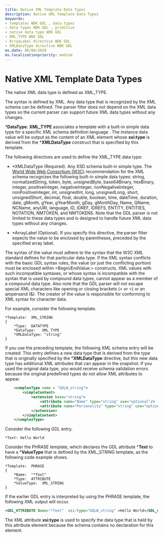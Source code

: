 ```yaml
---
title: Native XML Template Data Types
description: Native XML Template Data Types
keywords:
- templates WDK GDL , data types
- data types WDK GDL , primitive
- native data type WDK GDL
- XML_TYPE WDK GDL
- ArrayLabel directive WDK GDL
- XMLDataType directive WDK GDL
ms.date: 06/08/2020
ms.localizationpriority: medium
---
```


# Native XML Template Data Types

The native XML data type is defined as XML\_TYPE.

The syntax is defined by XML. Any data type that is recognized by the XML schema can be defined. The parser filter does not depend on the XML data types so the current parser can support future XML data types without any changes.

\***DataType**: **XML\_TYPE** associates a template with a built-in simple data type for a specific XML schema definition language . The instance data value will be output as the content of an XML element whose **xsi:type** is derived from the \***XMLDataType** construct that is specified by this template.

The following directives are used to define the XML\_TYPE data type:

- \*XMLDataType (Required). Any XSD schema built-in simple type. The [World Wide Web Consortium (W3C)](https://www.w3.org/XML/Schema#dev) recommendation for the XML schema recognizes the following built-in simple data types: string, normalizedString, token, byte, unsignedByte, base64Binary, hexBinary, integer, positiveInteger, negativeInteger, nonNegativeInteger, nonPositiveInteger, int, unsignedInt, long, unsignedLong, short, unsignedShort, decimal, float, double, boolean, time, dateTime, duration, date, gMonth, gYear, gYearMonth, gDay, gMonthDay, Name, QName, NCName, anyURI, language, ID, IDREF, IDREFS, ENTITY, ENTITIES, NOTATION, NMTOKEN, and NMTOKENS. Note that the GDL parser is not limited to these data types and is designed to handle future XML data types without any changes.

- \*ArrayLabel (Optional). If you specify this directive, the parser filter expects the value to be enclosed by parentheses, preceded by the specified array label.

The syntax of the value must adhere to the syntax that the W3C XML standard defines for that particular data type. If the XML syntax conflicts with the basic GDL syntax rules, the value (or just the conflicting portion) must be enclosed within <Begin/EndValue:> constructs. XML values with such incompatible syntaxes, or whose syntax is incompatible with the syntax that is used by compound data types, cannot appear as a member of a compound data type. Also note that the GDL parser will not escape special XML characters like opening or closing brackets (< or >) or an ampersand (&). The creator of the value is responsible for conforming to XML syntax for character data.

For example, consider the following template.

```console
*Template:  XML_STRING
{
    *Type:  DATATYPE
    *DataType:   XML_TYPE
    *XMLDataType: "string"
}
```

If you use the preceding template, the following XML schema entry will be created. This entry defines a new data type that is derived from the type that is originally specified by the \***XMLDataType** directive, but this new data type has additional XML attributes that can appear in the snapshot. If you used the original data type, you would receive schema validation errors because the original predefined types do not allow XML attributes to appear.

```xml
    <complexType name = "GDLW_string">
        <simpleContent>
            <extension base="string">
                <attribute name="Name" type="string" use="optional"/>
                <attribute name="Personality" type="string" use="optional"/>
            </extension>
        </simpleContent>
    </complexType>
```

Consider the following GDL entry.

```console
*Text: Hello World
```

Consider the PHRASE template, which declares the GDL attribute \***Text** to have a \***ValueType** that is defined by the XML\_STRING template, as the following code example shows.

```console
*Template:  PHRASE
{
    *Name:  "*Text"
    *Type:  ATTRIBUTE
    *ValueType:  XML_STRING
}
```

If the earlier GDL entry is interpreted by using the PHRASE template, the following XML output will occur.

```xml
<GDL_ATTRIBUTE Name="*Text"  xsi:type="GDLW_string" >Hello World</GDL_ATTRIBUTE>
```

The XML attribute **xsi:type** is used to specify the data type that is held by this attribute element because the schema contains no declaration for this element.
